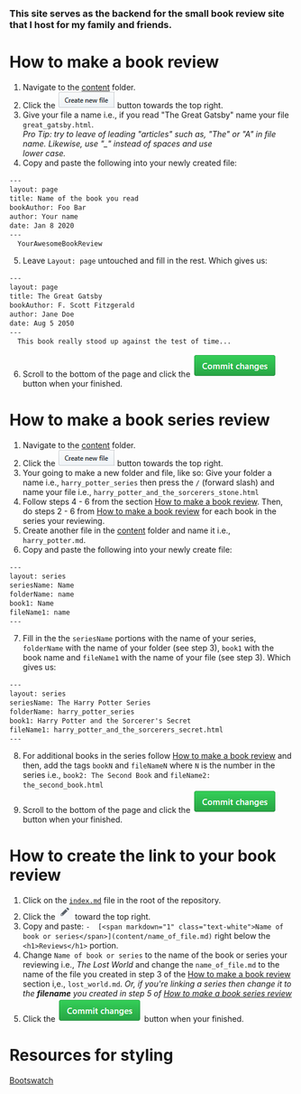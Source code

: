 ### This site serves as the backend for the small book review site that I host for my family and friends.
 

# How to make a book review   

1. Navigate to the [content](content/) folder.
2. Click the ![](https://github.com/PlacidPenguin/PlacidPenguin.github.io/blob/master/resources/create_new_file_btn.PNG) button towards the top right.
3. Give your file a name i.e., if you read "The Great Gatsby" name your file ```great_gatsby.html```.  
   *Pro Tip: try to leave of leading "articles" such as, "The" or "A" in file name. Likewise, use "_" instead of spaces and use     
   lower case.*
4. Copy and paste the following into your newly created file:
```
---
layout: page
title: Name of the book you read
bookAuthor: Foo Bar
author: Your name
date: Jan 8 2020
---
  YourAwesomeBookReview 
```
5. Leave ```Layout: page``` untouched and fill in the rest. Which gives us:
```
---
layout: page
title: The Great Gatsby
bookAuthor: F. Scott Fitzgerald
author: Jane Doe
date: Aug 5 2050
---
  This book really stood up against the test of time... 
```
6. Scroll to the bottom of the page and click the ![](https://github.com/PlacidPenguin/PlacidPenguin.github.io/blob/master/resources/commit_btn.PNG) button when your finished.


# How to make a book series review
1. Navigate to the [content](content/) folder.
2. Click the ![](https://github.com/PlacidPenguin/PlacidPenguin.github.io/blob/master/resources/create_new_file_btn.PNG) button towards the top right.
3. Your going to make a new folder and file, like so: Give your folder a name i.e., ```harry_potter_series``` then press the ``` / ``` (forward slash) and name your file i.e., ```harry_potter_and_the_sorcerers_stone.html```
4. Follow steps 4 - 6 from the section [How to make a book review](#how-to-make-a-book-review). Then, do steps 2 - 6 from [How to make a book review](#how-to-make-a-book-review) for each book in the series your reviewing.
5. Create another file in the [content](content/) folder and name it i.e., ```harry_potter.md```.
6. Copy and paste the following into your newly create file: 
```
---
layout: series
seriesName: Name
folderName: name
book1: Name
fileName1: name 
---
```
7. Fill in the the ```seriesName``` portions with the name of your series, ```folderName``` with the name of your folder (see step 3), ```book1``` with the book name  and ```fileName1``` with the name of your file (see step 3). Which gives us:
```
---
layout: series
seriesName: The Harry Potter Series
folderName: harry_potter_series
book1: Harry Potter and the Sorcerer's Secret
fileName1: harry_potter_and_the_sorcerers_secret.html
---
```
8. For additional books in the series follow [How to make a book review](#how-to-make-a-book-review) and then, add the tags ```bookN``` and ```fileNameN``` where ```N``` is the number in the series i.e., ```book2: The Second Book``` and ```fileName2: the_second_book.html```
9. Scroll to the bottom of the page and click the ![](https://github.com/PlacidPenguin/PlacidPenguin.github.io/blob/master/resources/commit_btn.PNG) button when your finished.

# How to create the link to your book review
1. Click on the [```index.md```](index.md) file in the root of the repository.
2. Click the ![](https://github.com/PlacidPenguin/PlacidPenguin.github.io/blob/master/resources/edit_btn.PNG) toward the top right.
3. Copy and paste: ```-  [<span markdown="1" class="text-white">Name of book or series</span>](content/name_of_file.md)``` right below the ``` <h1>Reviews</h1>``` portion.
4. Change ```Name of book or series``` to the name of the book or series your reviewing i.e., *The Lost World* and change the ```name_of_file.md``` to the name of the file you created in step 3 of the [How to make a book review](#how-to-make-a-book-review) section i,e., ```lost_world.md```. 
   *Or, if you're linking a series then change it to the **filename** you created in step 5 of* 
   [*How to make a book series review*](#how-to-make-a-book-series-review)
5. Click the ![](https://github.com/PlacidPenguin/PlacidPenguin.github.io/blob/master/resources/commit_btn.PNG) button when your finished.


# Resources for styling
[Bootswatch](https://bootswatch.com/sketchy/)
